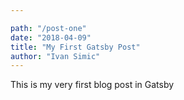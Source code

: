 ```yaml
---

path: "/post-one"
date: "2018-04-09"
title: "My First Gatsby Post"
author: "Ivan Simic"
---
```


This is my very first blog post in Gatsby
